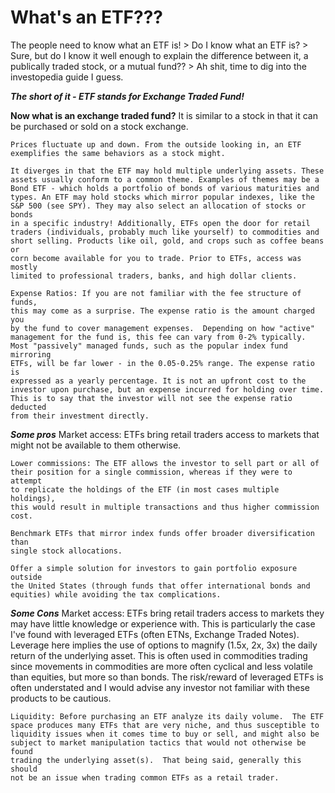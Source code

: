# What's an ETF???

The people need to know what an ETF is! > Do I know what an ETF is? > Sure, but
do I know it well enough to explain the difference between it, a publically
traded stock, or a mutual fund?? > Ah shit, time to dig into the investopedia
guide I guess.

***The short of it - ETF stands for Exchange Traded Fund!***

**Now what is an exchange traded fund?**
    It is similar to a stock in that it can be purchased or sold on a stock
    exchange.

    Prices fluctuate up and down. From the outside looking in, an ETF
    exemplifies the same behaviors as a stock might.

    It diverges in that the ETF may hold multiple underlying assets. These
    assets usually conform to a common theme. Examples of themes may be a
    Bond ETF - which holds a portfolio of bonds of various maturities and
    types. An ETF may hold stocks which mirror popular indexes, like the
    S&P 500 (see SPY). They may also select an allocation of stocks or bonds
    in a specific industry! Additionally, ETFs open the door for retail
    traders (individuals, probably much like yourself) to commodities and
    short selling. Products like oil, gold, and crops such as coffee beans or
    corn become available for you to trade. Prior to ETFs, access was mostly
    limited to professional traders, banks, and high dollar clients.

    Expense Ratios: If you are not familiar with the fee structure of funds,
    this may come as a surprise. The expense ratio is the amount charged you
    by the fund to cover management expenses.  Depending on how "active"
    management for the fund is, this fee can vary from 0-2% typically.
    Most "passively" managed funds, such as the popular index fund mirroring
    ETFs, will be far lower - in the 0.05-0.25% range. The expense ratio is
    expressed as a yearly percentage. It is not an upfront cost to the
    investor upon purchase, but an expense incurred for holding over time.
    This is to say that the investor will not see the expense ratio deducted
    from their investment directly.

***Some pros***
    Market access: ETFs bring retail traders access to markets that might not
    be available to them otherwise.

    Lower commissions: The ETF allows the investor to sell part or all of
    their position for a single commission, whereas if they were to attempt
    to replicate the holdings of the ETF (in most cases multiple holdings),
    this would result in multiple transactions and thus higher commission
    cost.

    Benchmark ETFs that mirror index funds offer broader diversification than
    single stock allocations.

    Offer a simple solution for investors to gain portfolio exposure outside
    the United States (through funds that offer international bonds and
    equities) while avoiding the tax complications.

***Some Cons***
    Market access: ETFs bring retail traders access to markets they may have
    little knowledge or experience with. This is particularly the case I've
    found with leveraged ETFs (often ETNs, Exchange Traded Notes). Leverage
    here implies the use of options to magnify (1.5x, 2x, 3x) the daily
    return of the underlying asset.  This is often used in commodities
    trading since movements in commodities are more often cyclical and less
    volatile than equities, but more so than bonds. The risk/reward of
    leveraged ETFs is often understated and I would advise any investor not
    familiar with these products to be cautious.

    Liquidity: Before purchasing an ETF analyze its daily volume.  The ETF
    space produces many ETFs that are very niche, and thus susceptible to
    liquidity issues when it comes time to buy or sell, and might also be
    subject to market manipulation tactics that would not otherwise be found
    trading the underlying asset(s).  That being said, generally this should
    not be an issue when trading common ETFs as a retail trader.
